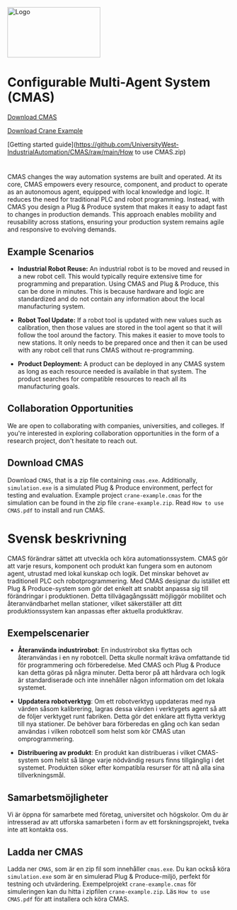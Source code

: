 
<p align="left">
  <img src="https://www.hv.se/globalassets/bilder/logotyper_piktogram/university-west-logotype-blue.png" alt="Logo" width="210" height="114">
</p>

# 

# Configurable Multi-Agent System (CMAS)



[Download CMAS](https://github.com/UniversityWest-IndustrialAutomation/CMAS/raw/main/CMAS-2.7.zip)
 
[Download Crane Example](https://github.com/UniversityWest-IndustrialAutomation/CMAS/raw/main/crane-example.zip)

[Getting started guide](https://github.com/UniversityWest-IndustrialAutomation/CMAS/raw/main/How to use CMAS.zip)
#
CMAS changes the way automation systems are built and operated. At its core, CMAS empowers every resource, component, and product to operate as an autonomous agent, equipped with local knowledge and logic. It reduces the need for traditional PLC and robot programming. Instead, with CMAS you design a Plug & Produce system that makes it easy to adapt fast to changes in production demands. This approach enables mobility and reusability across stations, ensuring your production system remains agile and responsive to evolving demands.

## Example Scenarios

- **Industrial Robot Reuse:** An industrial robot is to be moved and reused in a new robot cell. This would typically require extensive time for programming and preparation. Using CMAS and Plug & Produce, this can be done in minutes. This is because hardware and logic are standardized and do not contain any information about the local manufacturing system.

- **Robot Tool Update:** If a robot tool is updated with new values such as calibration, then those values are stored in the tool agent so that it will follow the tool around the factory. This makes it easier to move tools to new stations. It only needs to be prepared once and then it can be used with any robot cell that runs CMAS without re-programming.

- **Product Deployment:** A product can be deployed in any CMAS system as long as each resource needed is available in that system. The product searches for compatible resources to reach all its manufacturing goals.

## Collaboration Opportunities

We are open to collaborating with companies, universities, and colleges. If you're interested in exploring collaboration opportunities in the form of a research project, don't hesitate to reach out.

## Download CMAS
Download `CMAS`, that is a zip file containing `cmas.exe`. Additionally, `simulation.exe` is a simulated Plug & Produce environment, perfect for testing and evaluation. Example project `crane-example.cmas` for the simulation can be found in the zip file `crane-example.zip`. Read `How to use CMAS.pdf` to install and run CMAS.



#


# Svensk beskrivning

CMAS förändrar sättet att utveckla och köra automationssystem. CMAS gör att varje resurs, komponent och produkt kan fungera som en autonom agent, utrustad med lokal kunskap och logik. Det minskar behovet av traditionell PLC och robotprogrammering. Med CMAS designar du istället ett Plug & Produce-system som gör det enkelt att snabbt anpassa sig till förändringar i produktionen. Detta tillvägagångssätt möjliggör mobilitet och återanvändbarhet mellan stationer, vilket säkerställer att ditt produktionssystem kan anpassas efter aktuella produktkrav.

## Exempelscenarier

- **Återanvända industrirobot**: En industrirobot ska flyttas och återanvändas i en ny robotcell. Detta skulle normalt kräva omfattande tid för programmering och förberedelse. Med CMAS och Plug & Produce kan detta göras på några minuter. Detta beror på att hårdvara och logik är standardiserade och inte innehåller någon information om det lokala systemet.

- **Uppdatera robotverktyg**: Om ett robotverktyg uppdateras med nya värden såsom kalibrering, lagras dessa värden i verktygets agent så att de följer verktyget runt fabriken. Detta gör det enklare att flytta verktyg till nya stationer. De behöver bara förberedas en gång och kan sedan användas i vilken robotcell som helst som kör CMAS utan omprogrammering.

- **Distribuering av produkt**: En produkt kan distribueras i vilket CMAS-system som helst så länge varje nödvändig resurs finns tillgänglig i det systemet. Produkten söker efter kompatibla resurser för att nå alla sina tillverkningsmål.

## Samarbetsmöjligheter

Vi är öppna för samarbete med företag, universitet och högskolor. Om du är intresserad av att utforska samarbeten i form av ett forskningsprojekt, tveka inte att kontakta oss.

## Ladda ner CMAS

Ladda ner `CMAS`, som är en zip fil som innehåller `cmas.exe`. Du kan också köra `simulation.exe` som är en simulerad Plug & Produce-miljö, perfekt för testning och utvärdering. Exempelprojekt `crane-example.cmas` för simuleringen kan du hitta i zipfilen `crane-example.zip`. Läs `How to use CMAS.pdf` för att installera och köra CMAS.


